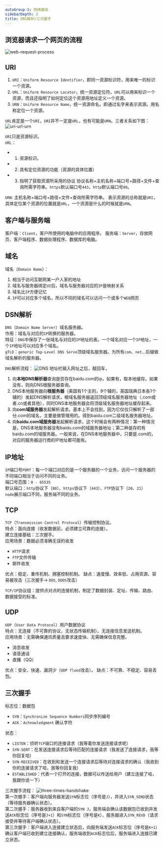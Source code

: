 ```yaml
---
autoGroup-1: 网络基础
sidebarDepth: 3
title: DNS解析/三次握手 
---
```


## 浏览器请求一个网页的流程
 <img :src="$withBase('/basicComputer/Network/web-request-process.png')" alt="web-request-process"> 

## URI
1. `URI`：`Uniform Resource Identifier`，即同一资源标识符，用来唯一的标识一个资源。
2. `URL`：`Uniform Resource Locator`，统一资源定位符。`URL`可以用来标识一个资源，而且还指明了如何定位这个资源用地址定义一个资源。
3. `URN`：`Uniform Resource Name`，统一资源命名。即通过名字来表示资源。用名称定位一个资源。
   
`URL`肯定是一个`URI`，`URI`并不一定是`URL`，也有可能是`URN`。三者关系如下图：
 <img :src="$withBase('/basicComputer/Network/uri-url-urn.png')" alt="uri-url-urn"> 


`URI`只是资源标识。   
`URL`：
- 1. 资源标识。
- 2. 具有定位资源的功能（资源的具体位置）
- 3. 指明了获取资源所采用的协议
   协议名称+主机名称+端口号+路径+文件+查询所需字符串。`https`默认端口号`443`，`http`默认端口号`80`。
     
`URN`: 主机名称+端口号+路径+文件+查询所需字符串。
表示资源的总称就是`URI`，具体定位某个资源的位置就是`URL`，一个资源是什么的时候就是`URN`。  

## 客户端与服务端
客户端：`Client`，客户所使用的电脑中的应用程序。
服务端：`Server`，存放网页、客户端程序、数据处理程序、数据库的电脑。

## 域名
域名（`Domain Name`）：
1. 相当于访问互联网某一户人家的地址
2. 域名与服务器绑定`UI`后，域名与服务器对应的`IP`是映射关系
3. 域名比`IP`方便记忆
4. `IP`可以对应多个域名，所以不同的域名可以访问一个或多个`WEB`网页


## DSN解析
`DNS`（`Domain Name Server`）域名服务器。  
作用：域名与对应的`IP`转换的服务器。   
特征：`DNS`中保存了一张域名与对应的`IP`地址的表。一个域名对应一个`IP`地址，一个`IP`地址可以对应多个域名。   
`gTLD`：`generic Top-Level DNS Serve`顶级域名服务器。为所有`com`、`net`...后缀做域名解析的服务器。

`DNS`解析流程：
 <img :src="$withBase('/basicComputer/Network/DNS.png')" alt="DNS"> 
地址栏输入网址之后，敲回车， 
1. 向**本地DNS解析器**查询是否存在baidu.com的ip，如果有，取本地缓存。如果没有，则向DNS根服务器查询。
2. DNS本地服务器向**根服务器**（美国有1个主的，9个辅的，英国瑞典日本各1个辅的）发起DNS解析请求，根域名服务器返回顶级域名服务器地址（.com或者.cn或者其他），同时DNS本地服务器会将顶级域名服务器地址缓存起来。
3. 向**com域服务器**发起解析请求。基本上不会找到，因为它仅仅只解析了一部分.com的域名，主要是做管理用的。得到baidu.com二级域名服务器地址。
4. 向**baidu.com域服务器**发起解析请求，这个时候会有两种情况：第一种情况是，DNS本地服务器没有baidu.com的域服务器地址；第二种是存的有baidu.com的域服务器。一般来说，在DNS本地服务器中，只要是.com的，对应的服务器运行商的IP地址都可能有。

## IP地址
`IP`端口号`PORT`：每一个端口对应的是一个服务器的一个业务，访问一个服务器的不同端口相当于访问不同的业务。   
端口号范围：`0 - 65535`   
默认端口：`http`协议下（`80`）、`https`协议下（`443`）、`FTP`协议下（`20`、`21`）    
`node`展示端口不同，服务端不同的业务。     


## TCP
`TCP`（`Transmission Control Protocol`）传输控制协议。  
特点：面向连接（收发数据前，必须建立可靠的连接）。   
建立连接基础：三次握手。   
应用场景：数据必须准确无误的收发   
- `HTTP`请求
- `FTP`文件传输
- 邮件收发

优点：稳定、重传机制、拥塞控制机制。
缺点：速度慢、效率低、占用资源、容易被攻击（三次握手-> `DOS`, `DDOS`攻击）

`TCP/IP`协议组：提供点对点的连接机制，制定了数据封装、定址、传输、路由、数据接受的标准。

## UDP
`UDP`（`User Data Protocol`）用户数据协议   
特点：无连接（不可靠的协议，无状态传输机制）。无连接信息发送机制。  
应用场景：无需确保通讯质量且要求速度快、无需确保信息完整。   
- 消息收发
- 语音通话
- 直播（QQ）

优点：安全、快速、漏洞少（`UDP flood`攻击）。
缺点：不可靠、不稳定、容易丢包。  


## 三次握手
标志位：数据包
- `SYN`：`Synchronize Sequence Numbers`同步序列编号
- `ACK`：`Achnowledgment` 确认字符

状态：  
- `LISTEN`：侦听`TCP`端口的连接请求（我等着你发送连接请求呢）
- `SYN-SENT`：在发送连接请求后等待匹配的连接请求（我发送了连接请求，我等你回复哈）
- `SYN-RECEIVED`：在收到和发送一个连接请求后等待对连接请求的确认（我收到你的连接请求了哈，我等你回复我）
- `ESTABLISHED`：代表一个打开的连接，数据可以传送给用户（建立连接了哈，我跟你说一下）

三次握手流程：
 <img :src="$withBase('/basicComputer/Network/three-times-handshake.png')" alt="three-times-handshake">    
第一次握手：客户端向服务器发送`SYN`标志位（序号是`J`），并进入`SYN_SEND`状态（等待服务器确认状态）。    
第二次握手：服务器收到来自客户端的`SYN J`，服务端会确认该数据包已收到并发送`ACK`标志位（序号是`J+1`）和`SYN`标志位（序号是`K`），服务器进入`SYN_REVD`（请求接受并等待客户端确认状态）。    
第三次握手：客户端进入连接建立状态后，向服务端发送`ACK`标志位（序号是`K+1`）确认客户端已收到建立连接确认，服务端收到`ACK`标志位后，服务端进入连接已建立状态。



